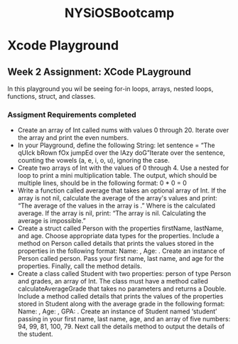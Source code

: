 <h1 align="center">NYSiOSBootcamp</h1>

# Xcode Playground

## Week 2 Assignment: XCode PLayground

In this playground you wil be seeing for-in loops, arrays,  nested loops, functions, struct, and classes. 

### Assigment Requirements completed

* Create an array of Int called nums with values 0 through 20. Iterate over the array and print the even numbers.
* In your Playground, define the following String: let sentence = “The qUIck bRown fOx jumpEd over the lAzy doG”Iterate over the sentence, counting the vowels (a, e, i, o, u), ignoring the case.
* Create two arrays of Int with the values of 0 through 4. Use a nested for loop to print a mini multiplication table. The output, which should be multiple lines, should be in the following format: 0 * 0 = 0 
* Write a function called average that takes an optional array of Int. If the array is not nil, calculate the average of the array's values and print: “The average of the values in the array is <average>.” Where <average> is the calculated average. If the array is nil, print: “The array is nil. Calculating the average is impossible.” 
* Create a struct called Person with the properties firstName, lastName, and age. Choose appropriate data types for the properties. Include a method on Person called details that prints the values stored in the properties in the following format: Name: <firstName> <lastName>, Age: <age> . Create an instance of Person called person. Pass your first name, last name, and age for the properties. Finally, call the method details.
* Create a class called Student with two properties: person of type Person and grades, an array of Int. The class must have a method called calculateAverageGrade that takes no parameters and returns a Double. Include a method called details that prints the values of the properties stored in Student along with the average grade in the following format: Name: <firstName> <lastName>, Age: <age>, GPA: <averagegrade>. Create an instance of Student named ‘student’ passing in your first name, last name, age, and an array of five numbers: 94, 99, 81, 100, 79. Next call the details method to output the details of the student.




